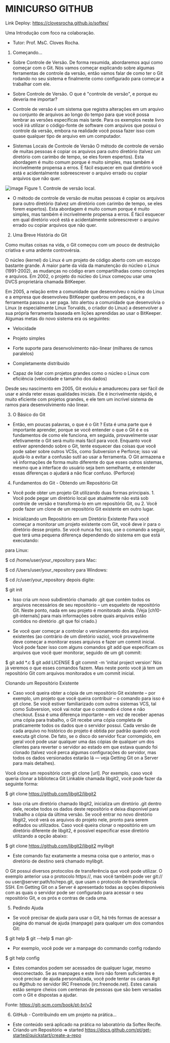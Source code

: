 # MINICURSO GITHUB
Link Deploy: https://clovesrocha.github.io/softex/ 

Uma Introdução com foco na colaboração.
- Tutor: Prof. MsC. Cloves Rocha.

1. Começando... 
- Sobre Controle de Versão.
De forma resumida, abordaremos aqui como começar com o Git. 
Nós vamos começar explicando sobre algumas ferramentas de controle da versão, então vamos falar de como ter o Git rodando no seu sistema e finalmente como configurado para começar a trabalhar com ele. 

- Sobre Controle de Versão.
O que é "controle de versão", e porque eu deveria me importar?

- Controle de versão é um sistema que registra alterações em um arquivo ou conjunto de arquivos ao longo do tempo para que você possa lembrar as versões específicas mais tarde. 
Para os exemplos neste livro você irá utilizar o código-fonte de software com arquivos que possui o controle da versão, embora na realidade você possa fazer isso com quase qualquer tipo de arquivo em um computador.

- Sistemas Locais de Controle de Versão
O método de controle de versão de muitas pessoas é copiar os arquivos para outro diretório (talvez um diretório com carimbo de tempo, se eles forem espertos). 
Esta abordagem é muito comum porque é muito simples, mas também é incrivelmente propensa a erros. É fácil esquecer em qual diretório você está e acidentalmente sobreescrever o arquivo errado ou copiar arquivos que não quer.

![image](https://user-images.githubusercontent.com/2080592/201734448-7b23b784-ac9b-4501-85b8-4c7878a41343.png)
Figure 1. Controle de versão local. 
- O método de controle de versão de muitas pessoas é copiar os arquivos para outro diretório (talvez um diretório com carimbo de tempo, se eles forem espertos). Esta abordagem é muito comum porque é muito simples, mas também é incrivelmente propensa a erros. 
É fácil esquecer em qual diretório você está e acidentalmente sobreescrever o arquivo errado ou copiar arquivos que não quer.

2. Uma Breve História do Git

Como muitas coisas na vida, o Git começou com um pouco de destruição criativa e uma ardente controvérsia.

O núcleo (kernel) do Linux é um projeto de código aberto com um escopo bastante grande. A maior parte da vida da manutenção do núcleo o Linux (1991-2002), as mudanças no código eram compartilhadas como correções e arquivos. Em 2002, o projeto do núcleo do Linux começou usar uma DVCS proprietária chamada BitKeeper.

Em 2005, a relação entre a comunidade que desenvolveu o núcleo do Linux e a empresa que desenvolveu BitKeeper quebrou em pedaços, e a ferramenta passou a ser paga. Isto alertou a comunidade que desenvolvia o Linux (e especialmente Linux Torvalds, o criador do Linux) a desenvolver a sua própria ferramenta baseada em lições aprendidas ao usar o BitKeeper. Algumas metas do novo sistema era os seguintes:

- Velocidade

- Projeto simples

- Forte suporte para desenvolvimento não-linear (milhares de ramos paralelos)

- Completamente distribuído

- Capaz de lidar com projetos grandes como o núcleo o Linux com eficiência (velocidade e tamanho dos dados)

Desde seu nascimento em 2005, Git evoluiu e amadureceu para ser fácil de usar e ainda reter essas qualidades iniciais. Ele é incrivelmente rápido, é muito eficiente com projetos grandes, e ele tem um incrível sistema de ramos para desenvolvimento não linear.

3. O Básico do Git
- Então, em poucas palavras, o que é o Git ? 
Esta é uma parte que é importante aprender, porque se você entender o que o Git é e os fundamentos de como ele funciona, em seguida, provavelmente usar efetivamente o Git será muito mais fácil para você. 
Enquanto você estiver aprendendo sobre o Git, tente esquecer das coisas que você pode saber sobre outros VCSs, como Subversion e Perforce; isso vai ajudá-lo a evitar a confusão sutil ao usar a ferramenta. 
O Git armazena e vê informações de forma muito diferente do que esses outros sistemas, mesmo que a interface do usuário seja bem semelhante, e entender essas diferenças o ajudará a não ficar confuso. (Perforce)

4. Fundamentos do Git - Obtendo um Repositório Git
- Você pode obter um projeto Git utilizando duas formas principais. 1. Você pode pegar um diretório local que atualmente não está sob controle de versão e transformá-lo em um repositório Git, ou 2. Você pode fazer um clone de um repositório Git existente em outro lugar.

- Inicializando um Repositório em um Diretório Existente
Para você começar a monitorar um projeto existente com Git, você deve ir para o diretório desse projeto. Se você nunca fez isso, use o comando a seguir, que terá uma pequena diferença dependendo do sistema em que está executando:

para Linux:

$ cd /home/user/your_repository
para Mac:

$ cd /Users/user/your_repository
para Windows:

$ cd /c/user/your_repository
depois digite:

$ git init
- Isso cria um novo subdiretório chamado .git que contém todos os arquivos necessários de seu repositório – um esqueleto de repositório Git. Neste ponto, nada em seu projeto é monitorado ainda. (Veja [ch10-git-internals] para mais informações sobre quais arquivos estão contidos no diretório .git que foi criado.)

- Se você quer começar a controlar o versionamento dos arquivos existentes (ao contrário de um diretório vazio), você provavelmente deve começar a monitorar esses arquivos e fazer um commit inicial. Você pode fazer isso com alguns comandos git add que especificam os arquivos que você quer monitorar, seguido de um git commit:

$ git add *.c
$ git add LICENSE
$ git commit -m 'initial project version'
Nós já veremos o que esses comandos fazem. 
Mas neste ponto você já tem um repositório Git com arquivos monitorados e um commit inicial.

Clonando um Repositório Existente
- Caso você queira obter a cópia de um repositório Git existente – por exemplo, um projeto que você queira contribuir – o comando para isso é git clone. Se você estiver familiarizado com outros sistemas VCS, tal como Subversion, você vai notar que o comando é clone e não checkout. Essa é uma diferença importante – em vez de receber apenas uma cópia para trabalho, o Git recebe uma cópia completa de praticamente todos os dados que o servidor possui. Cada versão de cada arquivo no histórico do projeto é obtida por padrão quando você executa git clone. De fato, se o disco do servidor ficar corrompido, em geral você pode usar qualquer uma das cópias de qualquer um dos clientes para reverter o servidor ao estado em que estava quando foi clonado (talvez você perca algumas configurações do servidor, mas todos os dados versionados estarão lá — veja Getting Git on a Server para mais detalhes).

Você clona um repositório com git clone [url]. 
Por exemplo, caso você queria clonar a biblioteca Git Linkable chamada libgit2, você pode fazer da seguinte forma:

$ git clone https://github.com/libgit2/libgit2
- Isso cria um diretório chamado libgit2, inicializa um diretório .git dentro dele, recebe todos os dados deste repositório e deixa disponível para trabalho a cópia da última versão. Se você entrar no novo diretório libgit2, você verá os arquivos do projeto nele, pronto para serem editados ou utilizados. Caso você queira clonar o repositório em um diretório diferente de libgit2, é possível especificar esse diretório utilizando a opção abaixo:

$ git clone https://github.com/libgit2/libgit2 mylibgit
- Este comando faz exatamente a mesma coisa que o anterior, mas o diretório de destino será chamado mylibgit.

O Git possui diversos protocolos de transferência que você pode utilizar. O exemplo anterior usa o protocolo https://, mas você também pode ver git:// ou user@server:path/to/repo.git, que usam o protocolo de transferência SSH. Em Getting Git on a Server é apresentado todas as opções disponíveis com as quais o servidor pode ser configurado para acessar o seu repositório Git, e os prós e contras de cada uma.

5. Pedindo Ajuda
- Se você precisar de ajuda para usar o Git, há três formas de acessar a página do manual de ajuda (manpage) para qualquer um dos comandos Git:

$ git help <verb>
$ git <verb> --help
$ man git-<verb>
- Por exemplo, você pode ver a manpage do commando config rodando

$ git help config 
- Estes comandos podem ser acessados de qualquer lugar, mesmo desconectado. Se as manpages e este livro não forem suficientes e você precisar de ajuda personalizada, você pode tentar os canais #git ou #github no servidor IRC Freenode (irc.freenode.net). Estes canais estão sempre cheios com centenas de pessoas que são bem versadas com o Git e dispostas a ajudar.

Fonte: https://git-scm.com/book/pt-br/v2

6. GitHub - Contribuindo em um projeto na prática...
  - Este conteúdo será aplicado na prática no laboratório da Softex Recife.
  - Criando um Repositório => started https://docs.github.com/pt/get-started/quickstart/create-a-repo
